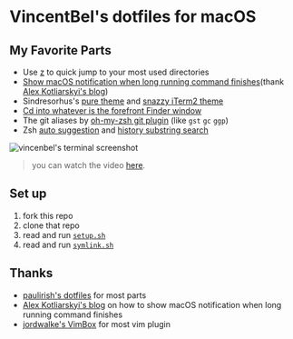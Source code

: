 # VincentBel's dotfiles for macOS

## My Favorite Parts

* Use [z](https://github.com/rupa/z) to quick jump to your most used directories
* [Show macOS notification when long running command finishes](https://github.com/VincentBel/dotfiles/blob/master/.zshrc#L34-L46)(thank [Alex Kotliarskyi's blog](http://frantic.im/notify-on-completion))
* Sindresorhus's [pure theme](https://github.com/sindresorhus/pure) and [snazzy iTerm2 theme](https://github.com/sindresorhus/iterm2-snazzy)
* [Cd into whatever is the forefront Finder window](https://github.com/VincentBel/dotfiles/blob/master/.functions#L19-L24)
* The git aliases by [oh-my-zsh git plugin](https://github.com/robbyrussell/oh-my-zsh/wiki/Plugin:git)
(like `gst` `gc` `ggp`)
* Zsh [auto suggestion](https://github.com/zsh-users/zsh-autosuggestions) and [history substring search](https://github.com/zsh-users/zsh-history-substring-search)


![vincenbel's terminal screenshot](./screenshot.gif)

> you can watch the video [here](http://vincentbel.qiniudn.com/assets/videos/vincentbel-dotfiles.mp4).

## Set up

1. fork this repo
2. clone that repo
3. read and run [`setup.sh`](./setup.sh)
4. read and run [`symlink.sh`](./symlink.sh)

## Thanks

* [paulirish's dotfiles](https://github.com/paulirish/dotfiles) for most parts
* [Alex Kotliarskyi's blog](http://frantic.im/notify-on-completion) on how to show macOS notification when long running command finishes
* [jordwalke's VimBox](https://github.com/jordwalke/VimBox) for most vim plugin
